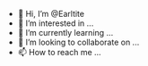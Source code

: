 - 👋 Hi, I’m @Earltite
- 👀 I’m interested in ...
- 🌱 I’m currently learning ...
- 💞️ I’m looking to collaborate on ...
- 📫 How to reach me ...

<!---
Earltite/Earltite is a ✨ special ✨ repository because its `README.md` (this file) appears on your GitHub profile.
You can click the Preview link to take a look at your changes.
--->
